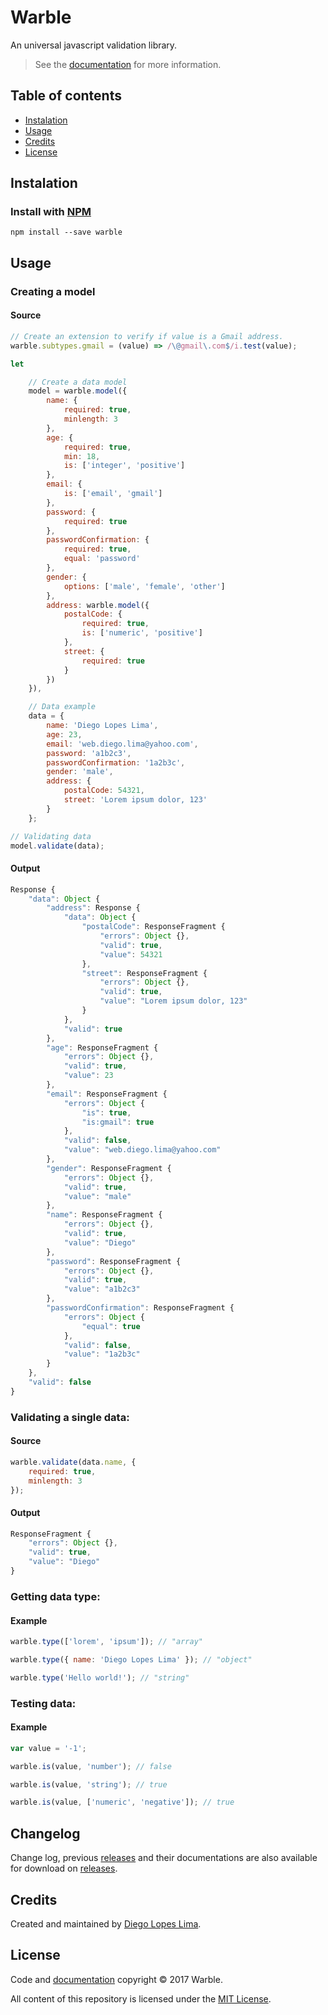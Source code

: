 # Warble

An universal javascript validation library.

> See the [documentation](https://github.com/DiegoLopesLima/warble/wiki/Documentation) for more information.

## Table of contents

- [Instalation](#instalation)
- [Usage](#usage)
- [Credits](#credits)
- [License](#license)

## Instalation

### Install with [NPM](https://www.npmjs.com/package/warble)

```
npm install --save warble
```

## Usage

### Creating a model

#### Source

```javascript
// Create an extension to verify if value is a Gmail address.
warble.subtypes.gmail = (value) => /\@gmail\.com$/i.test(value);

let

	// Create a data model
	model = warble.model({
		name: {
			required: true,
			minlength: 3
		},
		age: {
			required: true,
			min: 18,
			is: ['integer', 'positive']
		},
		email: {
			is: ['email', 'gmail']
		},
		password: {
			required: true
		},
		passwordConfirmation: {
			required: true,
			equal: 'password'
		},
		gender: {
			options: ['male', 'female', 'other']
		},
		address: warble.model({
			postalCode: {
				required: true,
				is: ['numeric', 'positive']
			},
			street: {
				required: true
			}
		})
	}),

	// Data example
	data = {
		name: 'Diego Lopes Lima',
		age: 23,
		email: 'web.diego.lima@yahoo.com',
		password: 'a1b2c3',
		passwordConfirmation: '1a2b3c',
		gender: 'male',
		address: {
			postalCode: 54321,
			street: 'Lorem ipsum dolor, 123'
		}
	};

// Validating data
model.validate(data);
```

#### Output

```javascript
Response {
	"data": Object {
		"address": Response {
			"data": Object {
				"postalCode": ResponseFragment {
					"errors": Object {},
					"valid": true,
					"value": 54321
				},
				"street": ResponseFragment {
					"errors": Object {},
					"valid": true,
					"value": "Lorem ipsum dolor, 123"
				}
			},
			"valid": true
		},
		"age": ResponseFragment {
			"errors": Object {},
			"valid": true,
			"value": 23
		},
		"email": ResponseFragment {
			"errors": Object {
				"is": true,
				"is:gmail": true
			},
			"valid": false,
			"value": "web.diego.lima@yahoo.com"
		},
		"gender": ResponseFragment {
			"errors": Object {},
			"valid": true,
			"value": "male"
		},
		"name": ResponseFragment {
			"errors": Object {},
			"valid": true,
			"value": "Diego"
		},
		"password": ResponseFragment {
			"errors": Object {},
			"valid": true,
			"value": "a1b2c3"
		},
		"passwordConfirmation": ResponseFragment {
			"errors": Object {
				"equal": true
			},
			"valid": false,
			"value": "1a2b3c"
		}
	},
	"valid": false
}
```

### Validating a single data:

#### Source

```javascript
warble.validate(data.name, {
	required: true,
	minlength: 3
});
```

#### Output

```javascript
ResponseFragment {
	"errors": Object {},
	"valid": true,
	"value": "Diego"
}
```

### Getting data type:

#### Example
```javascript
warble.type(['lorem', 'ipsum']); // "array"

warble.type({ name: 'Diego Lopes Lima' }); // "object"

warble.type('Hello world!'); // "string"
```

### Testing data:

#### Example
```javascript
var value = '-1';

warble.is(value, 'number'); // false

warble.is(value, 'string'); // true

warble.is(value, ['numeric', 'negative']); // true
```

## Changelog

Change log, previous [releases](https://github.com/DiegoLopesLima/warble/releases) and their documentations are also available for download on [releases](https://github.com/DiegoLopesLima/warble/releases).

## Credits

Created and maintained by [Diego Lopes Lima](https://github.com/DiegoLopesLima).

## License

Code and [documentation](https://github.com/DiegoLopesLima/warble/wiki/Documentation) copyright © 2017 Warble.

All content of this repository is licensed under the [MIT License](https://github.com/DiegoLopesLima/warble/blob/master/LICENSE.md).
